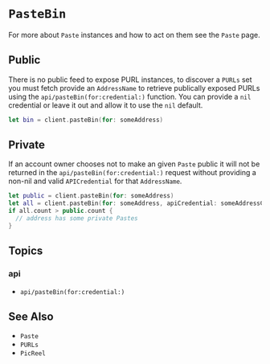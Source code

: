 #  ``PasteBin``

For more about `Paste` instances and how to act on them see the ``Paste`` page.

## Public

There is no public feed to expose PURL instances, to discover a `PURLs` set you must fetch provide an ``AddressName`` to retrieve publically exposed PURLs using the ``api/pasteBin(for:credential:)`` function. You can provide a `nil` credential or leave it out and allow it to use the `nil` default.

```swift
let bin = client.pasteBin(for: someAddress)
```

## Private

If an account owner chooses not to make an given `Paste` public it will not be returned in the ``api/pasteBin(for:credential:)`` request without providing a non-nil and valid ``APICredential`` for that ``AddressName``.

```swift
let public = client.pasteBin(for: someAddress)
let all = client.pasteBin(for: someAddress, apiCredential: someAddressCredential)
if all.count > public.count {
  // address has some private Pastes
}
```

## Topics

### api

- ``api/pasteBin(for:credential:)``

## See Also

- ``Paste``
- ``PURLs``
- ``PicReel``

